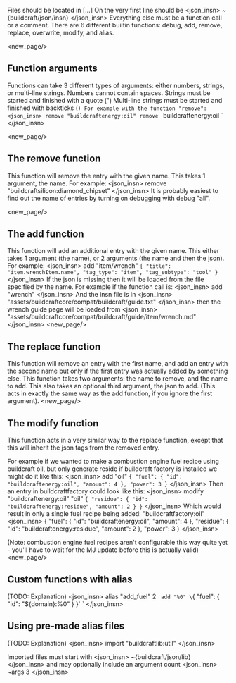 Files should be located in [...]
On the very first line should be
<json_insn>
~{buildcraft/json/insn}
</json_insn>
Everything else must be a function call or a comment. There are 6 different builtin functions: debug, add, remove, replace, overwrite, modify, and alias.

<new_page/>
## Function arguments
Functions can take 3 different types of arguments: either numbers, strings, or multi-line strings.
Numbers cannot contain spaces.
Strings must be started and finished with a quote (")
Multi-line strings must be started and finished with backticks (`)
For example with the function "remove":
<json_insn>
remove "buildcraftenergy:oil"
remove `
buildcraftenergy:oil
`
</json_insn>

<new_page/>
## The remove function
This function will remove the entry with the given name. This takes 1 argument, the name.
For example:
<json_insn>
remove "buildcraftsilicon:diamond_chipset"
</json_insn>
It is probably easiest to find out the name of entries by turning on debugging with debug "all".

<new_page/>
## The add function
This function will add an additional entry with the given name. This either takes 1 argument (the name), or 2 arguments (the name and then the json).
For example:
<json_insn>
add "item/wrench" `{
    "title": "item.wrenchItem.name",
    "tag_type": "item",
    "tag_subtype": "tool"
}`
</json_insn>
If the json is missing then it will be loaded from the file specified by the name.
For example if the function call is:
<json_insn>
add "wrench"
</json_insn>
And the insn file is in 
<json_insn>
"assets/buildcraftcore/compat/buildcraft/guide.txt"
</json_insn>
then the wrench guide page will be loaded from
<json_insn>
"assets/buildcraftcore/compat/buildcraft/guide/item/wrench.md"
</json_insn>
<new_page/>
## The replace function
This function will remove an entry with the first name, and add an entry with the second name but only if the first entry was actually added by something else.
This function takes two arguments: the name to remove, and the name to add.
This also takes an optional third argument, the json to add. (This acts in exactly the same way as the add function, if you ignore the first argument).
<new_page/>
## The modify function
This function acts in a very similar way to the replace function, except that this will inherit the json tags from the removed entry.

For example if we wanted to make a combustion engine fuel recipe using buildcraft oil, but only generate reside if buildcraft factory is installed we might do it like this:
<json_insn>
add "oil" `{
 "fuel": {
  "id": "buildcraftenergy:oil", "amount": 4
 },
 "power": 3
}`
</json_insn>
Then an entry in buildcraftfactory could look like this:
<json_insn>
modify "buildcraftenergy:oil" "oil" `{
 "residue": {
  "id": "buildcraftenergy:residue",
  "amount": 2
 }
}`
</json_insn>
Which would result in only a single fuel recipe being added: "buildcraftfactory:oil"
<json_insn>
{
 "fuel": {
  "id": "buildcraftenergy:oil", "amount": 4
 },
 "residue": {
  "id": "buildcraftenergy:residue",
  "amount": 2
 },
 "power": 3
}
</json_insn>

(Note: combustion engine fuel recipes aren't configurable this way quite yet - you'll have to wait for the MJ update before this is actually valid)
<new_page/>
## Custom functions with alias
(TODO: Explanation)
<json_insn>
alias "add_fuel" 2 `
 add "%0" \`{
  "fuel": {
    "id": "${domain}:%0"
  }
 }\`
`
</json_insn>

## Using pre-made alias files
(TODO: Explanation)
<json_insn>
import "buildcraftlib:util"
</json_insn>

Imported files must start with
<json_insn>
~{buildcraft/json/lib}
</json_insn>
and may optionally include an argument count
<json_insn>
~args 3
</json_insn>